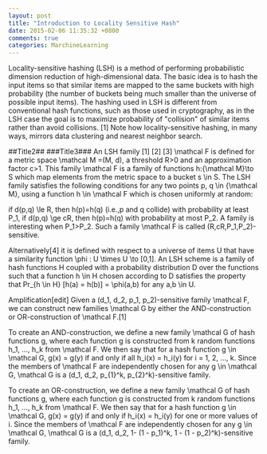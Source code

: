 ```yaml
---
layout: post
title: "Introduction to Locality Sensitive Hash"
date: 2015-02-06 11:35:32 +0800
comments: true
categories: MarchineLearning 
---
```

Locality-sensitive hashing (LSH) is a method of performing probabilistic dimension reduction of high-dimensional data. The basic idea is to hash the input items so that similar items are mapped to the same buckets with high probability (the number of buckets being much smaller than the universe of possible input items). The hashing used in LSH is different from conventional hash functions, such as those used in cryptography, as in the LSH case the goal is to maximize probability of "collision" of similar items rather than avoid collisions. [1] Note how locality-sensitive hashing, in many ways, mirrors data clustering and nearest neighbor search.

<!-- more -->
##Title2##
###Title3###
An LSH family [1] [2] [3] \mathcal F is defined for a metric space \mathcal M =(M, d), a threshold R>0 and an approximation factor c>1. This family \mathcal F is a family of functions h:{\mathcal M}\to S which map elements from the metric space to a bucket s \in S. The LSH family satisfies the following conditions for any two points p, q \in {\mathcal M}, using a function h \in \mathcal F which is chosen uniformly at random:

if d(p,q) \le R, then h(p)=h(q) (i.e.,p and q collide) with probability at least P_1,
   if d(p,q) \ge cR, then h(p)=h(q) with probability at most P_2.
   A family is interesting when P_1>P_2. Such a family \mathcal F is called (R,cR,P_1,P_2)-sensitive.

   Alternatively[4] it is defined with respect to a universe of items U that have a similarity function \phi : U \times U \to [0,1]. An LSH scheme is a family of hash functions H coupled with a probability distribution D over the functions such that a function h \in H chosen according to D satisfies the property that Pr_{h \in H} [h(a) = h(b)] = \phi(a,b) for any a,b \in U.

   Amplification[edit]
   Given a (d_1, d_2, p_1, p_2)-sensitive family \mathcal F, we can construct new families \mathcal G by either the AND-construction or OR-construction of \mathcal F.[1]

   To create an AND-construction, we define a new family \mathcal G of hash functions g, where each function g is constructed from k random functions h_1, ..., h_k from \mathcal F. We then say that for a hash function g \in \mathcal G, g(x) = g(y) if and only if all h_i(x) = h_i(y) for i = 1, 2, ..., k. Since the members of \mathcal F are independently chosen for any g \in \mathcal G, \mathcal G is a (d_1, d_2, p_{1}^k, p_{2}^k)-sensitive family.

   To create an OR-construction, we define a new family \mathcal G of hash functions g, where each function g is constructed from k random functions h_1, ..., h_k from \mathcal F. We then say that for a hash function g \in \mathcal G, g(x) = g(y) if and only if h_i(x) = h_i(y) for one or more values of i. Since the members of \mathcal F are independently chosen for any g \in \mathcal G, \mathcal G is a (d_1, d_2, 1- (1 - p_1)^k, 1 - (1 - p_2)^k)-sensitive family.
